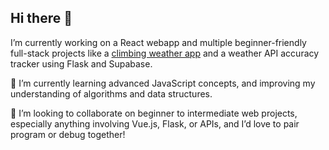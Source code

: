 ## Hi there 👋
I’m currently working on a React webapp and multiple beginner-friendly full-stack projects like a [climbing weather app](https://github.com/OlegVasiliev89/Climbing-Weather) and a weather API accuracy tracker using Flask and Supabase.

🌱 I’m currently learning advanced JavaScript concepts, and improving my understanding of algorithms and data structures.

👯 I’m looking to collaborate on beginner to intermediate web projects, especially anything involving Vue.js, Flask, or APIs, and I’d love to pair program or debug together!
<!--
**OlegVasiliev89/OlegVasiliev89** is a ✨ _special_ ✨ repository because its `README.md` (this file) appears on your GitHub profile.

Here are some ideas to get you started:

- 🔭 I’m currently working on ...
- 🌱 I’m currently learning ...
- 👯 I’m looking to collaborate on ...
- 🤔 I’m looking for help with ...
- 💬 Ask me about ...
- 📫 How to reach me: ...
- 😄 Pronouns: ...
- ⚡ Fun fact: ...
-->
